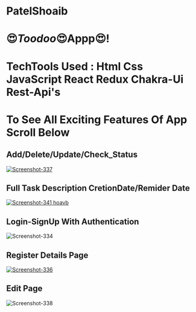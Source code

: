 # PatelShoaib
# 😍_Toodoo_😍Appp😍!
<h1>TechTools Used : Html Css JavaScript React Redux Chakra-Ui Rest-Api's</h1>
<h1>To See All Exciting Features Of App Scroll Below </h1>
<h2> Add/Delete/Update/Check_Status</h2>
<a href="#">
<img src="https://i.ibb.co/2k0w1dT/Screenshot-337.png" alt="Screenshot-337" border="0">
</a>
<h2>Full Task Description CretionDate/Remider Date </h2>
<a href="">
 <img src="https://i.ibb.co/hXLXx3k/Screenshot-341.png" alt="Screenshot-341" border="0">
</a>
 <a target='_blank' href='#'>hoavb</a><br />
<h2>Login-SignUp With Authentication</h2>
<a hLogin ref="https">
   <img src="https://i.ibb.co/XVTg1J2/Screenshot-334.png" alt="Screenshot-334" border="0">
</a>
<h2>Register Details Page </h2>
<a href="#">
<img src="https://i.ibb.co/0nVXxwb/Screenshot-336.png" alt="Screenshot-336" border="0">
</a>
<h2>Edit Page</h2>
   <img src="https://i.ibb.co/2nVLXQC/Screenshot-338.png" alt="Screenshot-338" border="0">
